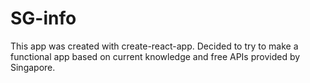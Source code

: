 # SG-info

This app was created with create-react-app. Decided to try to make a functional app based on current knowledge and free APIs provided by Singapore.
